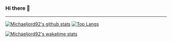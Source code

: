 ### Hi there 👋 

---

[![Michaeljord92's github stats](https://github-readme-stats.vercel.app/api?username=michaeljord92&show_icons=true&theme=cobalt&count_private=true)](https://github.com/anuraghazra/github-readme-stats)
[![Top Langs](https://github-readme-stats.vercel.app/api/top-langs/?username=michaeljord92&theme=cobalt&layout=compact&langs_count=12)](https://github.com/anuraghazra/github-readme-stats) 

[![Michaeljord92's wakatime stats](https://github-readme-stats.vercel.app/api/wakatime?username=@michaeljord92&theme=cobalt&layout=compact)](https://github.com/anuraghazra/github-readme-stats)




<!--
**michaeljord92/michaeljord92** is a ✨ _special_ ✨ repository because its `README.md` (this file) appears on your GitHub profile.

Here are some ideas to get you started:

- 🔭 I’m currently working on ...
- 🌱 I’m currently learning ...
- 👯 I’m looking to collaborate on ...
- 🤔 I’m looking for help with ...
- 💬 Ask me about ...
- 📫 How to reach me: ...
- 😄 Pronouns: ...
- ⚡ Fun fact: ...
-->
